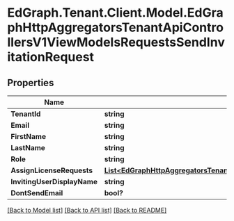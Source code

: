 # EdGraph.Tenant.Client.Model.EdGraphHttpAggregatorsTenantApiControllersV1ViewModelsRequestsSendInvitationRequest

## Properties

Name | Type | Description | Notes
------------ | ------------- | ------------- | -------------
**TenantId** | **string** |  | [optional] 
**Email** | **string** |  | [optional] 
**FirstName** | **string** |  | [optional] 
**LastName** | **string** |  | [optional] 
**Role** | **string** |  | [optional] 
**AssignLicenseRequests** | [**List&lt;EdGraphHttpAggregatorsTenantApiControllersV1ViewModelsRequestsLicensesAssignLicenseRequest&gt;**](EdGraphHttpAggregatorsTenantApiControllersV1ViewModelsRequestsLicensesAssignLicenseRequest.md) |  | [optional] 
**InvitingUserDisplayName** | **string** |  | [optional] 
**DontSendEmail** | **bool?** |  | [optional] 

[[Back to Model list]](../README.md#documentation-for-models) [[Back to API list]](../README.md#documentation-for-api-endpoints) [[Back to README]](../README.md)

